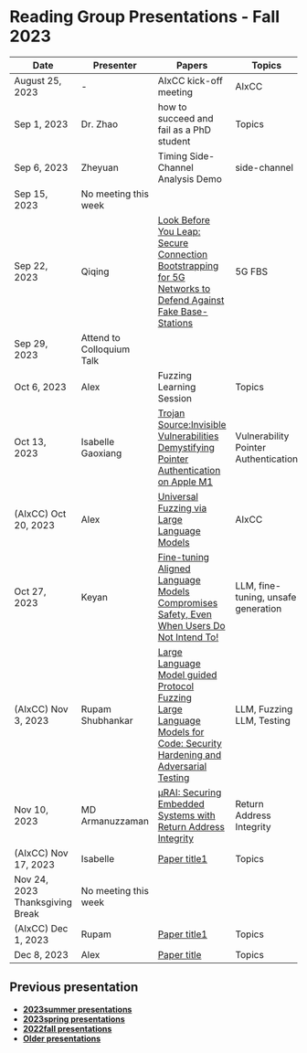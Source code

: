 # Reading Group Presentations - Fall 2023
| Date         | Presenter | Papers                                                                                                                       | Topics                          | Venue              | Year            | Recording     | Slides     |
|--------------|-----------|------------------------------------------------------------------------------------------------------------------------------|---------------------------------|--------------------|-----------------|-----------|--------|
|August 25, 2023| - | AIxCC kick-off meeting | AIxCC | - | 2023 | [Recording](link) | [Slides](link) |
|Sep 1, 2023| Dr. Zhao | how to succeed and fail as a PhD student | Topics | Conference | Year | [Recording1](link) | [Slides](link) |
|Sep 6, 2023| Zheyuan | Timing Side-Channel Analysis Demo | side-channel | - | - | [Recording](https://buffalo.zoom.us/rec/share/l19dLOffwguSP0XAF8pgSbo8USgj-lyvZ8CEjG23MZJfsZ_TXw3dar18Eb0E2vN6.cZGScEwn-T-4kBb4?startTime=1694025177000) | [Code](https://github.com/newaetech/chipwhisperer-jupyter/blob/master/courses/sca101/Lab%202_1B%20-%20Power%20Analysis%20for%20Password%20Bypass%20(MAIN).ipynb) |
|Sep 15, 2023| No meeting this week |  | | | | |  | |
|Sep 22, 2023| Qiqing| [Look Before You Leap: Secure Connection Bootstrapping for 5G Networks to Defend Against Fake Base-Stations](https://dl.acm.org/doi/pdf/10.1145/3433210.3453082) | 5G FBS | asiaCCS | 2021 | [Recording](https://ub.hosted.panopto.com/Panopto/Pages/Viewer.aspx?id=c193f75a-2eed-44cb-9043-b085012cfcf5) | [Slides](https://docs.google.com/presentation/d/1GFv7RebNfweekVWJJmsyhdzqGZYZEYvabAJ5IrVXrDc/edit?usp=sharing) |
|Sep 29, 2023| Attend to Colloquium Talk |  | |  |  |  | |
|Oct 6, 2023| Alex | Fuzzing Learning Session | Topics | Conference | Year | [Recording1](link) | [Slides](link) |
|Oct 13, 2023| Isabelle <br> Gaoxiang| [Trojan Source:Invisible Vulnerabilities](https://browse.arxiv.org/pdf/2111.00169.pdf) <br> [Demystifying Pointer Authentication on Apple M1](https://www.usenix.org/system/files/usenixsecurity23-cai-zechao.pdf)| Vulnerability <br> Pointer Authentication | Usenix Security <br> Usenix Security | 2023 <br> 2023|[Recording](https://ub.hosted.panopto.com/Panopto/Pages/Viewer.aspx?id=382f38ba-21d5-4899-8a40-b09a014f387d)  | [Slides1](link) <br> [Slides2](link) |
| (AIxCC) Oct 20, 2023| Alex | [Universal Fuzzing via Large Language Models](https://arxiv.org/pdf/2308.04748.pdf) | AIxCC |  arXiv | 2023 | [Recording](https://buffalo.zoom.us/rec/share/sk_9scmiqqV7M3Pojs2W2FJnNUajYoWaLrf2RcF9RrnDD8l8fxEEkTygweVe8cux.IdRn_rjE6KLL7SAd?startTime=1697823533000) | [Slides1](link) <br> [Slides2](link) |
|Oct 27, 2023| Keyan | [Fine-tuning Aligned Language Models Compromises Safety, Even When Users Do Not Intend To!](https://arxiv.org/abs/2310.03693) | LLM, fine-tuning, unsafe generation | Conference | Year | [Recording](https://buffalo.zoom.us/rec/share/03zM0Qffz1LfrgezzliauZIZ5COBAHhKnKD9LSIQD9tqfFCPyWANTMAbrTRlQ180.ywoVG4P2gcYCPspl) | [Slides](https://drive.google.com/file/d/1MxHCQfypZP7sJrcjM0iYPqQnZairpJkh/view?usp=sharing) |
|(AIxCC) Nov 3, 2023| Rupam <br> Shubhankar | [Large Language Model guided Protocol Fuzzing](https://mpi-softsec.github.io/papers/NDSS24-chatafl.pdf) <br> [Large Language Models for Code: Security Hardening and Adversarial Testing](https://arxiv.org/pdf/2302.05319.pdf) | LLM, Fuzzing <br> LLM, Testing | NDSS <br> ICML| 2024 <br> 2023 | [Recording1](https://buffalo.zoom.us/rec/share/dXJ5SafwVqEh_KfBoNkytrVhI1ri7ty-jSjCAeCBqm5GDLUMHNarfXDx86dCyDV0.wlGKAAKq6xlZKiGs) <br> [Recording2](https://buffalo.zoom.us/rec/share/RFAKsm-TYCvLCJnI8craz6WWMDnkZ08ukTOlNbGeZNc4vxtmX44eaco2uEXeaSf1.exnLuBa3ocRkVfJQ) | [Slides](link) <be> [Slides2](link) |
|Nov 10, 2023| MD Armanuzzaman  | [μRAI: Securing Embedded Systems with Return Address Integrity](https://nebelwelt.net/files/20NDSS.pdf)  | Return Address Integrity | NDSS | 2020 | [Recording](https://drive.google.com/drive/folders/1UhDknz8bqqCNyJP0caUi0YHP6wVeyN5a?usp=sharing)| [Slides](link)  |
|(AIxCC) Nov 17, 2023| Isabelle | [Paper title1](link) | Topics | Conference | Year | [Recording1](link) | [Slides](link) |
|Nov 24, 2023 Thanksgiving Break |No meeting this week |  | | | | |  | |
|(AIxCC) Dec 1, 2023| Rupam | [Paper title1](link) | Topics | Conference | Year | [Recording1](link) | [Slides](link) |
|Dec 8, 2023| Alex  | [Paper title](link)  | Topics | Conference  | Year|||


## Previous presentation
- **[2023summer presentations](history/2023summer.md)**
- **[2023spring presentations](history/2023spring.md)**
- **[2022fall presentations](history/2022fall.md)**
- **[Older presentations](history/History.md)**
